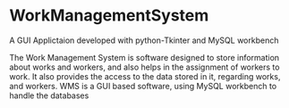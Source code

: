 # WorkManagementSystem
A GUI Applictaion developed with python-Tkinter and MySQL workbench

The Work Management System is software designed to store information about works and workers, and also helps in the assignment of workers to work. It also provides the access to the data stored in it, regarding works, and workers. WMS is a GUI based software, using MySQL workbench to handle the databases
